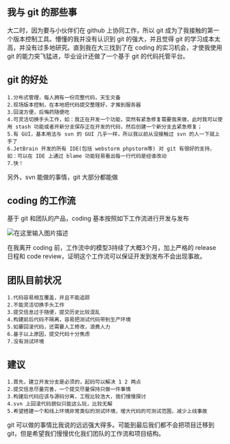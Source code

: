 ﻿## 我与 git 的那些事 ##
大二时，因为要与小伙伴们在 github 上协同工作，所以 git 成为了我接触的第一个版本控制工具。懵懂的我并没有认识到 git 的强大，并且觉得 git 的学习成本太高，并没有过多地研究。直到我在大三找到了在 coding 的实习机会，才使我使用 git 的能力突飞猛进，毕业设计还做了一个基于 git 的代码托管平台。

## git 的好处 ##
    1.分布式管理，每人拥有一份完整代码，天生灾备
    2.现场版本控制，在本地把代码提交整理好，才推到服务器
    3.回滚方便，后悔药随便吃
    4.可灵活切换手头工作，如：我正在开发一个功能，突然有紧急修复需要我来做，此时我可以使用 stash 功能或者开新分支保存正在开发的代码，然后创建一个新分支去紧急修复；
    5.有 GUI，基本用法与 svn 的 GUI 几乎一样，所以我以前从没接触过 svn 的人一下就上手了
    6.JetBrain 开发的所有 IDE(包括 webstorm phpstorm等) 对 git 有很好的支持，如：可以在 IDE 上通过 blame 功能轻易看出每一行代码是经谁改动
    7.快！
另外，svn 能做的事情，git 大部分都能做

## coding 的工作流 ##
基于 git 和团队的产品，coding 基本按照如下工作流进行开发与发布

![在这里输入图片描述][1]

在我离开 coding 前，工作流中的模型3持续了大概3个月，加上严格的 release 日程和 code review，证明这个工作流可以保证开发到发布不会出现事故。

## 团队目前状况 ##
    1.代码容易相互覆盖，并且不能追踪
    2.不能灵活切换手头工作
    3.提交信息过于随便，提交历史比较混乱
    4.构建前后代码不隔离，容易把测试代码带到生产环境
    5.如要回滚代码，还需要人工修改，浪费人力
    6.基于以上原因，提交代码十分焦虑
    7.没有测试环境

## 建议 ##
    1.首先，建立开发分支是必须的，起码可以解决 1 2 两点
    2.提交信息尽量完善，一个提交尽量保持只做一件事情
    3.构建后代码应该与源码分离，工程比较浩大，我们慢慢探讨
    4.svn 上回滚代码貌似只能这么玩，比较无解
    5.希望搭建一个和线上环境非常类似的测试环境，增大代码的可测试范围，减少上线事故

git 可以做的事情比我说的远远强大得多。可能到最后我们都不会把项目迁移到 git，但是希望我们慢慢优化我们团队的工作流和项目结构。

  [1]: https://dn-coding-net-production-pp.qbox.me/43ffa8ff-a696-40fd-a2a6-13ba11927eae.png